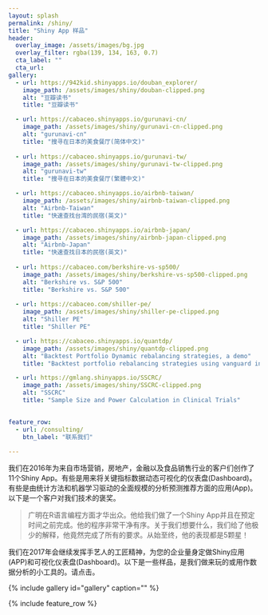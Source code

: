 ```yaml
---
layout: splash
permalink: /shiny/
title: "Shiny App 样品"
header:
  overlay_image: /assets/images/bg.jpg
  overlay_filter: rgba(139, 134, 163, 0.7)
  cta_label: ""
  cta_url: 
gallery:
  - url: https://942kid.shinyapps.io/douban_explorer/
    image_path: /assets/images/shiny/douban-clipped.png
    alt: "豆瓣读书"
    title: "豆瓣读书"        

  - url: https://cabaceo.shinyapps.io/gurunavi-cn/
    image_path: /assets/images/shiny/gurunavi-cn-clipped.png
    alt: "gurunavi-cn"
    title: "搜寻在日本的美食餐厅(简体中文)"        
    
  - url: https://cabaceo.shinyapps.io/gurunavi-tw/
    image_path: /assets/images/shiny/gurunavi-tw-clipped.png
    alt: "gurunavi-tw"
    title: "搜寻在日本的美食餐厅(繁體中文)"        

  - url: https://cabaceo.shinyapps.io/airbnb-taiwan/
    image_path: /assets/images/shiny/airbnb-taiwan-clipped.png
    alt: "Airbnb-Taiwan"
    title: "快速查找台湾的民宿(英文)"        

  - url: https://cabaceo.shinyapps.io/airbnb-japan/
    image_path: /assets/images/shiny/airbnb-japan-clipped.png
    alt: "Airbnb-Japan"
    title: "快速查找日本的民宿(英文)"        
  
  - url: https://cabaceo.com/berkshire-vs-sp500/
    image_path: /assets/images/shiny/berkshire-vs-sp500-clipped.png
    alt: "Berkshire vs. S&P 500"
    title: "Berkshire vs. S&P 500"
    
  - url: https://cabaceo.com/shiller-pe/
    image_path: /assets/images/shiny/shiller-pe-clipped.png
    alt: "Shiller PE"
    title: "Shiller PE"

  - url: https://cabaceo.shinyapps.io/quantdp/
    image_path: /assets/images/shiny/quantdp-clipped.png
    alt: "Backtest Portfolio Dynamic rebalancing strategies, a demo"
    title: "Backtest portfolio rebalancing strategies using vanguard index funds"

  - url: https://gmlang.shinyapps.io/SSCRC/
    image_path: /assets/images/shiny/SSCRC-clipped.png
    alt: "SSCRC"
    title: "Sample Size and Power Calculation in Clinical Trials"        

  
feature_row:
  - url: /consulting/
    btn_label: "联系我们"      
        
---
```


我们在2016年为来自市场营销，房地产，金融以及食品销售行业的客户们创作了11个Shiny App。有些是用来将关键指标数据动态可视化的仪表盘(Dashboard)。有些是由统计方法和机器学习驱动的全面规模的分析预测推荐方面的应用(App)。以下是一个客户对我们技术的褒奖。

>广明在R语言编程方面才华出众。他给我们做了一个Shiny App并且在预定时间之前完成。他的程序非常干净有序。关于我们想要什么，我们给了他极少的解释，他竟然完成了所有的要求。从始至终，他的表现都是5颗星！

我们在2017年会继续发挥手艺人的工匠精神，为您的企业量身定做Shiny应用(APP)和可视化仪表盘(Dashboard)。以下是一些样品，是我们做来玩的或用作数据分析的小工具的。请点击。

{% include gallery id="gallery" caption="" %}

{% include feature_row %}